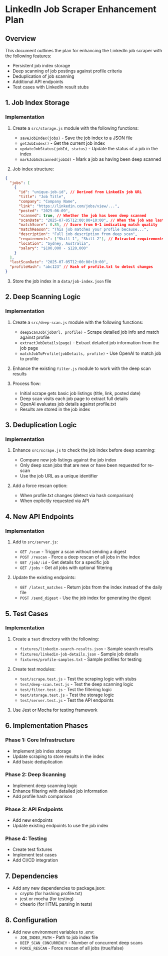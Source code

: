 # LinkedIn Job Scraper Enhancement Plan

## Overview

This document outlines the plan for enhancing the LinkedIn job scraper with the following features:
- Persistent job index storage
- Deep scanning of job postings against profile criteria
- Deduplication of job scanning
- Additional API endpoints
- Test cases with LinkedIn result stubs

## 1. Job Index Storage

### Implementation

1. Create a `src/storage.js` module with the following functions:
   - `saveJobIndex(jobs)` - Save the job index to a JSON file
   - `getJobIndex()` - Get the current job index
   - `updateJobStatus(jobId, status)` - Update the status of a job in the index
   - `markJobAsScanned(jobId)` - Mark a job as having been deep scanned

2. Job index structure:
```json
{
  "jobs": [
    {
      "id": "unique-job-id", // Derived from LinkedIn job URL
      "title": "Job Title",
      "company": "Company Name",
      "link": "https://linkedin.com/jobs/view/...",
      "posted": "2025-06-09",
      "scanned": true, // Whether the job has been deep scanned
      "scanDate": "2025-07-05T12:00:00+10:00", // When the job was last scanned
      "matchScore": 0.85, // Score from 0-1 indicating match quality
      "matchReason": "This job matches your profile because...",
      "description": "Full job description from deep scan",
      "requirements": ["Skill 1", "Skill 2"], // Extracted requirements
      "location": "Sydney, Australia",
      "salary": "$100,000 - $120,000"
    }
  ],
  "lastScanDate": "2025-07-05T12:00:00+10:00",
  "profileHash": "abc123" // Hash of profile.txt to detect changes
}
```

3. Store the job index in a `data/job-index.json` file

## 2. Deep Scanning Logic

### Implementation

1. Create a `src/deep-scan.js` module with the following functions:
   - `deepScanJob(jobUrl, profile)` - Scrape detailed job info and match against profile
   - `extractJobDetails(page)` - Extract detailed job information from the job page
   - `matchJobToProfile(jobDetails, profile)` - Use OpenAI to match job to profile

2. Enhance the existing `filter.js` module to work with the deep scan results

3. Process flow:
   - Initial scrape gets basic job listings (title, link, posted date)
   - Deep scan visits each job page to extract full details
   - OpenAI evaluates job details against profile.txt
   - Results are stored in the job index

## 3. Deduplication Logic

### Implementation

1. Enhance `src/scrape.js` to check the job index before deep scanning:
   - Compare new job listings against the job index
   - Only deep scan jobs that are new or have been requested for re-scan
   - Use the job URL as a unique identifier

2. Add a force rescan option:
   - When profile.txt changes (detect via hash comparison)
   - When explicitly requested via API

## 4. New API Endpoints

### Implementation

1. Add to `src/server.js`:
   - `GET /scan` - Trigger a scan without sending a digest
   - `POST /rescan` - Force a deep rescan of all jobs in the index
   - `GET /job/:id` - Get details for a specific job
   - `GET /jobs` - Get all jobs with optional filtering

2. Update the existing endpoints:
   - `GET /latest_matches` - Return jobs from the index instead of the daily file
   - `POST /send_digest` - Use the job index for generating the digest

## 5. Test Cases

### Implementation

1. Create a `test` directory with the following:
   - `fixtures/linkedin-search-results.json` - Sample search results
   - `fixtures/linkedin-job-details.json` - Sample job details
   - `fixtures/profile-samples.txt` - Sample profiles for testing

2. Create test modules:
   - `test/scrape.test.js` - Test the scraping logic with stubs
   - `test/deep-scan.test.js` - Test the deep scanning logic
   - `test/filter.test.js` - Test the filtering logic
   - `test/storage.test.js` - Test the storage logic
   - `test/server.test.js` - Test the API endpoints

3. Use Jest or Mocha for testing framework

## 6. Implementation Phases

### Phase 1: Core Infrastructure
- Implement job index storage
- Update scraping to store results in the index
- Add basic deduplication

### Phase 2: Deep Scanning
- Implement deep scanning logic
- Enhance filtering with detailed job information
- Add profile hash comparison

### Phase 3: API Endpoints
- Add new endpoints
- Update existing endpoints to use the job index

### Phase 4: Testing
- Create test fixtures
- Implement test cases
- Add CI/CD integration

## 7. Dependencies

- Add any new dependencies to package.json:
  - crypto (for hashing profile.txt)
  - jest or mocha (for testing)
  - cheerio (for HTML parsing in tests)

## 8. Configuration

- Add new environment variables to .env:
  - `JOB_INDEX_PATH` - Path to job index file
  - `DEEP_SCAN_CONCURRENCY` - Number of concurrent deep scans
  - `FORCE_RESCAN` - Force rescan of all jobs (true/false)

